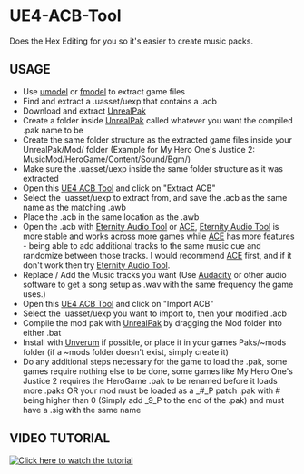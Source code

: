 # UE4-ACB-Tool
Does the Hex Editing for you so it's easier to create music packs.

## USAGE

* Use [umodel](https://www.gildor.org/en/projects/umodel) or [fmodel](https://fmodel.app/) to extract game files
* Find and extract a .uasset/uexp that contains a .acb
* Download and extract [UnrealPak](https://www.fluffyquack.com/tools/unrealpak.rar)
* Create a folder inside [UnrealPak](https://www.fluffyquack.com/tools/unrealpak.rar) called whatever you want the compiled .pak name to be
* Create the same folder structure as the extracted game files inside your UnrealPak/Mod/ folder (Example for My Hero One's Justice 2: MusicMod/HeroGame/Content/Sound/Bgm/)
* Make sure the .uasset/uexp inside the same folder structure as it was extracted
* Open this [UE4 ACB Tool](https://github.com/KurohaSaenoki/UE4-ACB-Tool/releases) and click on "Extract ACB"
* Select the .uasset/uexp to extract from, and save the .acb as the same name as the matching .awb
* Place the .acb in the same location as the .awb
* Open the .acb with [Eternity Audio Tool](https://mega.nz/file/W5NHxDYD#IM7xirUu1-K8e34lINmgC3MFqG1OWFTuscbSptK5fRw) or [ACE](https://github.com/LazyBone152/ACE), [Eternity Audio Tool](https://mega.nz/file/W5NHxDYD#IM7xirUu1-K8e34lINmgC3MFqG1OWFTuscbSptK5fRw) is more stable and works across more games while [ACE](https://github.com/LazyBone152/ACE) has more features - being able to add additional tracks to the same music cue and randomize between those tracks. I would recommend [ACE](https://github.com/LazyBone152/ACE) first, and if it don't work then try [Eternity Audio Tool](https://mega.nz/file/W5NHxDYD#IM7xirUu1-K8e34lINmgC3MFqG1OWFTuscbSptK5fRw).
* Replace / Add the Music tracks you want (Use [Audacity](https://www.audacityteam.org/) or other audio software to get a song setup as .wav with the same frequency the game uses.)
* Open this [UE4 ACB Tool](https://github.com/KurohaSaenoki/UE4-ACB-Tool/releases) and click on "Import ACB"
* Select the .uasset/uexp you want to import to, then your modified .acb
* Compile the mod pak with [UnrealPak](https://www.fluffyquack.com/tools/unrealpak.rar) by dragging the Mod folder into either .bat
* Install with [Unverum](https://gamebanana.com/tools/7162) if possible, or place it in your games Paks/~mods folder (if a ~mods folder doesn't exist, simply create it)
* Do any additional steps necessary for the game to load the .pak, some games require nothing else to be done, some games like My Hero One's Justice 2 requires the HeroGame .pak to be renamed before it loads more .paks OR your mod must be loaded as a _#_P patch .pak with # being higher than 0 (Simply add _9_P to the end of the .pak) and must have a .sig with the same name

## VIDEO TUTORIAL

[![Click here to watch the tutorial](https://img.youtube.com/vi/w52rk3SUrn4/0.jpg)](https://youtu.be/w52rk3SUrn4)
